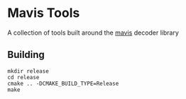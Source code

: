 # Mavis Tools

A collection of tools built around the [mavis](https://github.com/sparcians/mavis) decoder library

## Building

```
mkdir release
cd release
cmake .. -DCMAKE_BUILD_TYPE=Release
make
```
